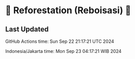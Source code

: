 
# 🌳 Reforestation (Reboisasi) 🌲

## Last Updated

GitHub Actions time: Sun Sep 22 21:17:21 UTC 2024

Indonesia/Jakarta time: Mon Sep 23 04:17:21 WIB 2024
